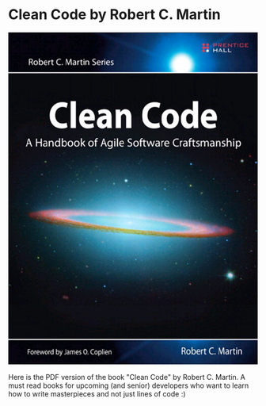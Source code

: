 # Clean Code by Robert C. Martin
<p align="center">
<img src="book_cover.png">
</p>
Here is the PDF version of the book "Clean Code" by Robert C. Martin. A must read books for upcoming (and senior) developers who want to learn how to write masterpieces and not just lines of code :)
